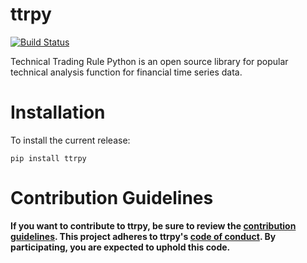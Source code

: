 # ttrpy

[![Build Status](https://travis-ci.com/joelowj/ttrpy.svg?token=zM8uDnAP2GXz8Hagm4hw&branch=master)](https://travis-ci.com/joelowj/ttrpy)

Technical Trading Rule Python is an open source library for popular technical analysis function for financial time series data.

# Installation

To install the current release:

```
pip install ttrpy
```

# Contribution Guidelines

**If you want to contribute to ttrpy, be sure to review the [contribution
guidelines](CONTRIBUTING.md). This project adheres to ttrpy's
[code of conduct](CODE_OF_CONDUCT.md). By participating, you are expected to uphold this code.**

